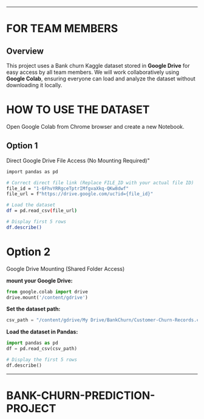 ---
# FOR TEAM MEMBERS

## Overview
This project uses a  Bank churn Kaggle dataset stored in **Google Drive** for easy access by all team members. We will work collaboratively using **Google Colab**, ensuring everyone can load and analyze the dataset without downloading it locally.

# HOW TO USE THE DATASET
 Open Google Colab from Chrome browser and create a new Notebook.

 ## Option 1
 Direct Google Drive File Access (No Mounting Required)"
 
 ```sh
 import pandas as pd

# Correct direct file link (Replace FILE_ID with your actual file ID)
file_id = "1-6FhvYRRgceTptrIMfgvaXkq-QKw8dwf"
file_url = f"https://drive.google.com/uc?id={file_id}"

# Load the dataset
df = pd.read_csv(file_url)

# Display first 5 rows
df.describe()
```

# Option 2
Google Drive Mounting (Shared Folder Access)

 **mount your Google Drive:**
```python
from google.colab import drive
drive.mount('/content/gdrive')
```

 **Set the dataset path:**
```python
csv_path = "/content/gdrive/My Drive/BankChurn/Customer-Churn-Records.csv"
```
 **Load the dataset in Pandas:**
```python
import pandas as pd
df = pd.read_csv(csv_path)

# Display the first 5 rows
df.describe()
```
 ---
 
# BANK-CHURN-PREDICTION-PROJECT





